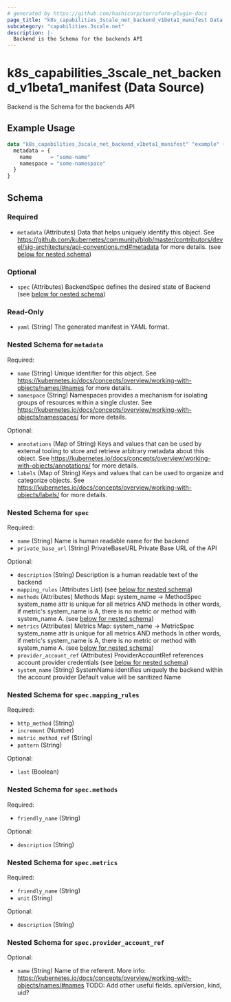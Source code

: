 ```yaml
---
# generated by https://github.com/hashicorp/terraform-plugin-docs
page_title: "k8s_capabilities_3scale_net_backend_v1beta1_manifest Data Source - terraform-provider-k8s"
subcategory: "capabilities.3scale.net"
description: |-
  Backend is the Schema for the backends API
---
```


# k8s_capabilities_3scale_net_backend_v1beta1_manifest (Data Source)

Backend is the Schema for the backends API

## Example Usage

```terraform
data "k8s_capabilities_3scale_net_backend_v1beta1_manifest" "example" {
  metadata = {
    name      = "some-name"
    namespace = "some-namespace"
  }
}
```

<!-- schema generated by tfplugindocs -->
## Schema

### Required

- `metadata` (Attributes) Data that helps uniquely identify this object. See https://github.com/kubernetes/community/blob/master/contributors/devel/sig-architecture/api-conventions.md#metadata for more details. (see [below for nested schema](#nestedatt--metadata))

### Optional

- `spec` (Attributes) BackendSpec defines the desired state of Backend (see [below for nested schema](#nestedatt--spec))

### Read-Only

- `yaml` (String) The generated manifest in YAML format.

<a id="nestedatt--metadata"></a>
### Nested Schema for `metadata`

Required:

- `name` (String) Unique identifier for this object. See https://kubernetes.io/docs/concepts/overview/working-with-objects/names/#names for more details.
- `namespace` (String) Namespaces provides a mechanism for isolating groups of resources within a single cluster. See https://kubernetes.io/docs/concepts/overview/working-with-objects/namespaces/ for more details.

Optional:

- `annotations` (Map of String) Keys and values that can be used by external tooling to store and retrieve arbitrary metadata about this object. See https://kubernetes.io/docs/concepts/overview/working-with-objects/annotations/ for more details.
- `labels` (Map of String) Keys and values that can be used to organize and categorize objects. See https://kubernetes.io/docs/concepts/overview/working-with-objects/labels/ for more details.


<a id="nestedatt--spec"></a>
### Nested Schema for `spec`

Required:

- `name` (String) Name is human readable name for the backend
- `private_base_url` (String) PrivateBaseURL Private Base URL of the API

Optional:

- `description` (String) Description is a human readable text of the backend
- `mapping_rules` (Attributes List) (see [below for nested schema](#nestedatt--spec--mapping_rules))
- `methods` (Attributes) Methods Map: system_name -> MethodSpec system_name attr is unique for all metrics AND methods In other words, if metric's system_name is A, there is no metric or method with system_name A. (see [below for nested schema](#nestedatt--spec--methods))
- `metrics` (Attributes) Metrics Map: system_name -> MetricSpec system_name attr is unique for all metrics AND methods In other words, if metric's system_name is A, there is no metric or method with system_name A. (see [below for nested schema](#nestedatt--spec--metrics))
- `provider_account_ref` (Attributes) ProviderAccountRef references account provider credentials (see [below for nested schema](#nestedatt--spec--provider_account_ref))
- `system_name` (String) SystemName identifies uniquely the backend within the account provider Default value will be sanitized Name

<a id="nestedatt--spec--mapping_rules"></a>
### Nested Schema for `spec.mapping_rules`

Required:

- `http_method` (String)
- `increment` (Number)
- `metric_method_ref` (String)
- `pattern` (String)

Optional:

- `last` (Boolean)


<a id="nestedatt--spec--methods"></a>
### Nested Schema for `spec.methods`

Required:

- `friendly_name` (String)

Optional:

- `description` (String)


<a id="nestedatt--spec--metrics"></a>
### Nested Schema for `spec.metrics`

Required:

- `friendly_name` (String)
- `unit` (String)

Optional:

- `description` (String)


<a id="nestedatt--spec--provider_account_ref"></a>
### Nested Schema for `spec.provider_account_ref`

Optional:

- `name` (String) Name of the referent. More info: https://kubernetes.io/docs/concepts/overview/working-with-objects/names/#names TODO: Add other useful fields. apiVersion, kind, uid?
